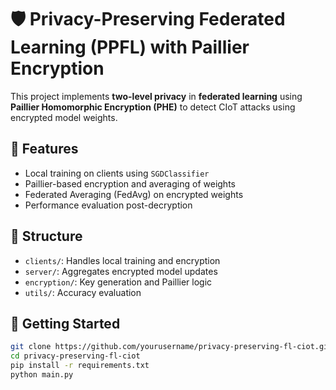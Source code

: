 # 🛡️ Privacy-Preserving Federated Learning (PPFL) with Paillier Encryption

This project implements **two-level privacy** in **federated learning** using **Paillier Homomorphic Encryption (PHE)** to detect CIoT attacks using encrypted model weights.

## 🔧 Features

- Local training on clients using `SGDClassifier`
- Paillier-based encryption and averaging of weights
- Federated Averaging (FedAvg) on encrypted weights
- Performance evaluation post-decryption

## 📁 Structure

- `clients/`: Handles local training and encryption
- `server/`: Aggregates encrypted model updates
- `encryption/`: Key generation and Paillier logic
- `utils/`: Accuracy evaluation

## 🚀 Getting Started

```bash
git clone https://github.com/yourusername/privacy-preserving-fl-ciot.git
cd privacy-preserving-fl-ciot
pip install -r requirements.txt
python main.py
